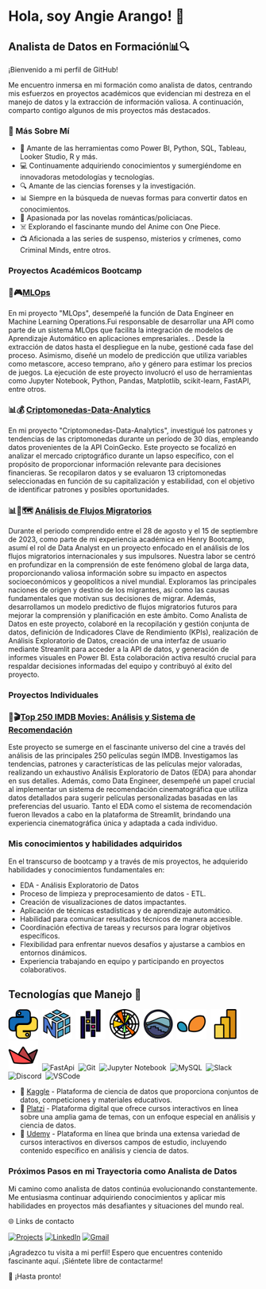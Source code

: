 
# Hola, soy Angie Arango! 🌟

## Analista de Datos en Formación📊🔍

¡Bienvenido a mi perfil de GitHub!


Me encuentro inmersa en mi formación como analista de datos, centrando mis esfuerzos en proyectos académicos que evidencian mi destreza en el manejo de datos y la extracción de información valiosa. A continuación, comparto contigo algunos de mis proyectos más destacados.

### 📌 Más Sobre Mí

- 🧰 Amante de las herramientas como Power BI, Python, SQL, Tableau, Looker Studio, R y más.
- 💻 Continuamente adquiriendo conocimientos y sumergiéndome en innovadoras metodologías y tecnologías.
- 🔍 Amante de las ciencias forenses y la investigación.
- 📊 Siempre en la búsqueda de nuevas formas para convertir datos en conocimientos.
- 📖 Apasionada por las novelas románticas/policiacas.
- ☠️ Explorando el fascinante mundo del Anime con One Piece.
- 📺 Aficionada a las series de suspenso, misterios y crímenes, como Criminal Minds, entre otros.

### Proyectos Académicos Bootcamp

### 🤖🎮[MLOps](https://github.com/Angiea18/MLOps)

En mi proyecto "MLOps", desempeñé la función de Data Engineer en Machine Learning Operations.Fui responsable de desarrollar una API como parte de un sistema MLOps que facilita la integración de modelos de Aprendizaje Automático en aplicaciones empresariales. . Desde la extracción de datos hasta el despliegue en la nube, gestioné cada fase del proceso. Asimismo, diseñé un modelo de predicción que utiliza variables como metascore, acceso temprano, año y género para estimar los precios de juegos. La ejecución de este proyecto involucró el uso de herramientas como Jupyter Notebook, Python, Pandas, Matplotlib, scikit-learn, FastAPI, entre otros.

### 📊💰 [Criptomonedas-Data-Analytics](https://github.com/Angiea18/Criptomonedas-Data-Analytics)

En mi proyecto "Criptomonedas-Data-Analytics", investigué los patrones y tendencias de las criptomonedas durante un período de 30 días, empleando datos provenientes de la API CoinGecko. Este proyecto se focalizó en analizar el mercado criptográfico durante un lapso específico, con el propósito de proporcionar información relevante para decisiones financieras. Se recopilaron datos y se evaluaron 13 criptomonedas seleccionadas en función de su capitalización y estabilidad, con el objetivo de identificar patrones y posibles oportunidades.

### 📊🤖🗺️ [Análisis de Flujos Migratorios](https://github.com/Proyecto-FinalMigraciones/Proyecto-Final)

Durante el periodo comprendido entre el 28 de agosto y el 15 de septiembre de 2023, como parte de mi experiencia académica en Henry Bootcamp, asumí el rol de Data Analyst en un proyecto enfocado en el análisis de los flujos migratorios internacionales y sus impulsores. Nuestra labor se centró en profundizar en la comprensión de este fenómeno global de larga data, proporcionando valiosa información sobre su impacto en aspectos socioeconómicos y geopolíticos a nivel mundial. Exploramos las principales naciones de origen y destino de los migrantes, así como las causas fundamentales que motivan sus decisiones de migrar. Además, desarrollamos un modelo predictivo de flujos migratorios futuros para mejorar la comprensión y planificación en este ámbito. Como Analista de Datos en este proyecto, colaboré en la recopilación y gestión conjunta de datos, definición de Indicadores Clave de Rendimiento (KPIs), realización de Análisis Exploratorio de Datos, creación de una interfaz de usuario mediante Streamlit para acceder a la API de datos, y generación de informes visuales en Power BI. Esta colaboración activa resultó crucial para respaldar decisiones informadas del equipo y contribuyó al éxito del proyecto.

### Proyectos Individuales

### 🤖🎬[Top 250 IMDB Movies: Análisis y Sistema de Recomendación](https://github.com/Angiea18/Analisis-Top250Movies)

Este proyecto se sumerge en el fascinante universo del cine a través del análisis de las principales 250 películas según IMDB. Investigamos las tendencias, patrones y características de las películas mejor valoradas, realizando un exhaustivo Análisis Exploratorio de Datos (EDA) para ahondar en sus detalles. Además, como Data Engineer, desempeñé un papel crucial al implementar un sistema de recomendación cinematográfica que utiliza datos detallados para sugerir películas personalizadas basadas en las preferencias del usuario. Tanto el EDA como el sistema de recomendación fueron llevados a cabo en la plataforma de Streamlit, brindando una experiencia cinematográfica única y adaptada a cada individuo.

### Mis conocimientos y habilidades adquiridos

En el transcurso de bootcamp y a través de mis proyectos, he adquierido habilidades y conocimientos fundamentales en:

- EDA - Análisis Exploratorio de Datos
- Proceso de limpieza y preprocesamiento de datos - ETL.
- Creación de visualizaciones de datos impactantes.
- Aplicación de técnicas estadísticas y de aprendizaje automático.
- Habilidad para comunicar resultados técnicos de manera accesible.
- Coordinación efectiva de tareas y recursos para lograr objetivos específicos.
- Flexibilidad para enfrentar nuevos desafíos y ajustarse a cambios en entornos dinámicos.
- Experiencia trabajando en equipo y participando en proyectos colaborativos.

  
## Tecnologías que Manejo 🚀

  <img src="https://raw.githubusercontent.com/Rickhersd/Rickhersd/09c5bc045c5820e2b7ae1b56c9d2e45df8b2cde5/neobrutalist_icons/neo_python.svg" title="Python" alt="Python" width="60" height="60"/>&nbsp;
  <img src="https://raw.githubusercontent.com/Rickhersd/Rickhersd/09c5bc045c5820e2b7ae1b56c9d2e45df8b2cde5/neobrutalist_icons/neo_numpy.svg" title="Numpy" alt="Numpy" width="60" height="60"/>&nbsp;
  <img src="https://raw.githubusercontent.com/Rickhersd/Rickhersd/09c5bc045c5820e2b7ae1b56c9d2e45df8b2cde5/neobrutalist_icons/neo_pandas.svg" title="Pandas" alt="Pandas" width="60" height="60"/>&nbsp;
  <img src="https://raw.githubusercontent.com/Rickhersd/Rickhersd/09c5bc045c5820e2b7ae1b56c9d2e45df8b2cde5/neobrutalist_icons/neo_matplotlib.svg" title="Matplotlib" alt="Matplotlib" width="60" height="60"/>&nbsp;
  <img src="https://raw.githubusercontent.com/Rickhersd/Rickhersd/09c5bc045c5820e2b7ae1b56c9d2e45df8b2cde5/neobrutalist_icons/neo_seaborn.svg" title="Seaborn" alt="Seaborn" width="60" height="60"/>&nbsp;
  <img src="https://raw.githubusercontent.com/Rickhersd/Rickhersd/09c5bc045c5820e2b7ae1b56c9d2e45df8b2cde5/neobrutalist_icons/neo_sklearn.svg" title="Sklearn" alt="Sklearn" width="60" height="60"/>&nbsp;
  <img src="https://github.com/Rickhersd/neo-icons/blob/main/icons/power-bi/neo-power-bi.svg" title="Power-bi" alt="Power-bi" width="60" height="60"/>&nbsp;
  <img src="https://github.com/Rickhersd/neo-icons/blob/main/icons/streamlit/neo-streamlit.svg" title="Streamlit" alt="Streamlit" width="60" height="60"/>&nbsp;
    <img src="https://cdn.jsdelivr.net/gh/devicons/devicon/icons/fastapi/fastapi-plain.svg" title="FastApi" alt="FastApi" width="60" height="60"/>&nbsp;
  <img src="https://cdn.jsdelivr.net/gh/devicons/devicon/icons/git/git-plain.svg" title="Git" alt="Git" width="60" height="60"/>&nbsp;
  <img src="https://cdn.jsdelivr.net/gh/devicons/devicon/icons/jupyter/jupyter-original-wordmark.svg" title="Jupyter Notebook" alt="Jupyter Notebook" width="60" height="60"/>&nbsp;
  <img src="https://cdn.jsdelivr.net/gh/devicons/devicon/icons/mysql/mysql-plain.svg" title="MySQL" alt="MySQL" width="60" height="60"/>&nbsp;
  <img src="https://cdn.jsdelivr.net/gh/devicons/devicon/icons/slack/slack-original.svg" title="Slack" alt="Slack" width="60" height="60"/>&nbsp;
  <img src="https://www.svgrepo.com/show/353655/discord-icon.svg" title="Discord" alt="Discord" width="60" height="60"/>&nbsp;
  <img src="https://cdn.jsdelivr.net/gh/devicons/devicon/icons/vscode/vscode-original.svg" title="VScode" alt="VSCode" width="60" height="60"/>&nbsp;


 - 📰 [Kaggle](https://www.kaggle.com/) - Plataforma de ciencia de datos que proporciona conjuntos de datos, competiciones y materiales educativos.
 - 🎥 [Platzi](https://platzi.com/) - Plataforma digital que ofrece cursos interactivos en línea sobre una amplia gama de temas, con un enfoque especial en análisis y ciencia de datos.
 - 🎥 [Udemy](https://www.udemy.com/) - Plataforma en línea que brinda una extensa variedad de cursos interactivos en diversos campos de estudio, incluyendo contenido específico en análisis y ciencia de datos.


### Próximos Pasos en mi Trayectoria como Analista de Datos
Mi camino como analista de datos continúa evolucionando constantemente. Me entusiasma continuar adquiriendo conocimientos y aplicar mis habilidades en proyectos más desafiantes y situaciones del mundo real.

🌐 Links de contacto

[![Projects](https://img.shields.io/badge/my_projects-000?style=for-the-badge&logo=ko-fi&logoColor=purple)](https://github.com/Angiea18?tab=repositories)
[![LinkedIn](https://img.shields.io/badge/linkedin-0A66C2?style=for-the-badge&logo=linkedin&logoColor=white)](https://www.linkedin.com/in/angie-arango/)
[![Gmail](https://img.shields.io/badge/Gmail-D14836?style=for-the-badge&logo=gmail&logoColor=white)]("mailto:angie.a.zapata@gmail.com")


¡Agradezco tu visita a mi perfil! Espero que encuentres contenido fascinante aquí. ¡Siéntete libre de contactarme!

🌟 ¡Hasta pronto!

